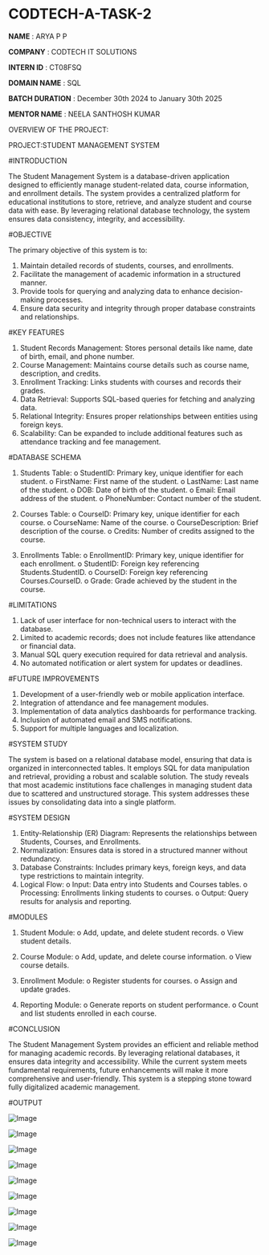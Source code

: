 # CODTECH-A-TASK-2

**NAME** : ARYA P P

**COMPANY** : CODTECH IT SOLUTIONS

**INTERN ID** : CT08FSQ

**DOMAIN NAME** : SQL

**BATCH DURATION** : December 30th 2024 to January 30th 2025

**MENTOR NAME** : NEELA SANTHOSH KUMAR

OVERVIEW OF THE PROJECT:

PROJECT:STUDENT MANAGEMENT SYSTEM

#INTRODUCTION

The Student Management System is a database-driven application designed to efficiently manage student-related data, course information, and enrollment details. The system provides a centralized platform for educational institutions to store, retrieve, and analyze student and course data with ease. By leveraging relational database technology, the system ensures data consistency, integrity, and accessibility.

#OBJECTIVE

The primary objective of this system is to:
1.	Maintain detailed records of students, courses, and enrollments.
2.	Facilitate the management of academic information in a structured manner.
3.	Provide tools for querying and analyzing data to enhance decision-making processes.
4.	Ensure data security and integrity through proper database constraints and relationships.

#KEY FEATURES

1.	Student Records Management: Stores personal details like name, date of birth, email, and phone number.
2.	Course Management: Maintains course details such as course name, description, and credits.
3.	Enrollment Tracking: Links students with courses and records their grades.
4.	Data Retrieval: Supports SQL-based queries for fetching and analyzing data.
5.	Relational Integrity: Ensures proper relationships between entities using foreign keys.
6.	Scalability: Can be expanded to include additional features such as attendance tracking and fee management.

#DATABASE SCHEMA

1.	Students Table:
o	StudentID: Primary key, unique identifier for each student.
o	FirstName: First name of the student.
o	LastName: Last name of the student.
o	DOB: Date of birth of the student.
o	Email: Email address of the student.
o	PhoneNumber: Contact number of the student.

2.	Courses Table:
o	CourseID: Primary key, unique identifier for each course.
o	CourseName: Name of the course.
o	CourseDescription: Brief description of the course.
o	Credits: Number of credits assigned to the course.

3.	Enrollments Table:
o	EnrollmentID: Primary key, unique identifier for each enrollment.
o	StudentID: Foreign key referencing Students.StudentID.
o	CourseID: Foreign key referencing Courses.CourseID.
o	Grade: Grade achieved by the student in the course.

#LIMITATIONS

1.	Lack of user interface for non-technical users to interact with the database.
2.	Limited to academic records; does not include features like attendance or financial data.
3.	Manual SQL query execution required for data retrieval and analysis.
4.	No automated notification or alert system for updates or deadlines.

#FUTURE IMPROVEMENTS

1.	Development of a user-friendly web or mobile application interface.
2.	Integration of attendance and fee management modules.
3.	Implementation of data analytics dashboards for performance tracking.
4.	Inclusion of automated email and SMS notifications.
5.	Support for multiple languages and localization.

#SYSTEM STUDY

The system is based on a relational database model, ensuring that data is organized in interconnected tables. It employs SQL for data manipulation and retrieval, providing a robust and scalable solution. The study reveals that most academic institutions face challenges in managing student data due to scattered and unstructured storage. This system addresses these issues by consolidating data into a single platform.

#SYSTEM DESIGN

1.	Entity-Relationship (ER) Diagram: Represents the relationships between Students, Courses, and Enrollments.
2.	Normalization: Ensures data is stored in a structured manner without redundancy.
3.	Database Constraints: Includes primary keys, foreign keys, and data type restrictions to maintain integrity.
4.	Logical Flow:
o	Input: Data entry into Students and Courses tables.
o	Processing: Enrollments linking students to courses.
o	Output: Query results for analysis and reporting.

#MODULES

1.	Student Module:
o	Add, update, and delete student records.
o	View student details.

2.	Course Module:
o	Add, update, and delete course information.
o	View course details.

3.	Enrollment Module:
o	Register students for courses.
o	Assign and update grades.

4.	Reporting Module:
o	Generate reports on student performance.
o	Count and list students enrolled in each course.

#CONCLUSION

The Student Management System provides an efficient and reliable method for managing academic records. By leveraging relational databases, it ensures data integrity and accessibility. While the current system meets fundamental requirements, future enhancements will make it more comprehensive and user-friendly. This system is a stepping stone toward fully digitalized academic management.

#OUTPUT

![Image](https://github.com/user-attachments/assets/d74e5c4e-d498-4da3-83b0-58ed2fd2ac5b)

![Image](https://github.com/user-attachments/assets/ed2e68f2-bfad-4a3d-b0be-e747022ad88e)

![Image](https://github.com/user-attachments/assets/9f00a50c-3012-4dd1-b4c3-6861c2ffcc0d)

![Image](https://github.com/user-attachments/assets/0688ef56-d6cf-43c3-9b3e-688b76ddb856)

![Image](https://github.com/user-attachments/assets/e0ad0db8-2be2-48e8-93fe-3c54e4dde5bb)

![Image](https://github.com/user-attachments/assets/7dda0d00-1650-4eb5-a7f1-45a43903500a)

![Image](https://github.com/user-attachments/assets/2d1adc56-44ac-42dd-8e0c-f98af17f42cf)

![Image](https://github.com/user-attachments/assets/2c680135-6a3a-4f46-b4d0-50bd54796c2b)

![Image](https://github.com/user-attachments/assets/d7876188-85fb-4940-945b-7eff25b119c9)

